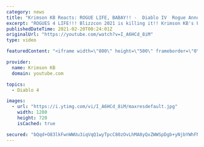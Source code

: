 ```yaml
---
category: news
title: "Krimson KB Reacts: ROGUE LIFE, BABAY!! -  Diablo IV  Rogue Announce Trailer Reaction - Blizzcon 2021"
excerpt: "ROGUES 4 LIFE!!! Blizzcon 2021 is killing it!! Krimson KB's Patreon ➔ https://www.patreon.com/KrimsonKB Krimson KB's Twitch ..."
publishedDateTime: 2021-02-20T00:24:01Z
originalUrl: "https://youtube.com/watch?v=I_A6HCd_8iM"
type: video

featuredContent: "<iframe width=\"800\" height=\"500\" frameborder=\"0\" src=\"https://www.youtube.com/embed/I_A6HCd_8iM\" allow=\"accelerometer; autoplay; encrypted-media; gyroscope; picture-in-picture\" allowfullscreen></iframe>"

provider:
  name: Krimson KB
  domain: youtube.com

topics:
  - Diablo 4

images:
  - url: "https://i.ytimg.com/vi/I_A6HCd_8iM/maxresdefault.jpg"
    width: 1280
    height: 720
    isCached: true

secured: "bQqd+O83lkFwnWWUu3iqVqQ1wyTpcC80zOvLhMA8yQxZWWSpDgb+yNjbYWhFNBnBmK1aEjtD0ey9aTjZCwox6mSSlEp1TBVEqc12ZdSFjyURr5qM3ZgyQajYO4dO1I9MB5b6IJoiN97E2IOnf3dzQOc+4N8ATWwK/l1n9OxAywxc8XJZYJ07GrJJv4AFhhJnhRqguNlV7bgERSz/mTqueJZmhfSfNapBpJgg/BWgfuzLamgBqd8U1DSyPsjqu7QpuiaIhsrZfuKo6PjbCKsnw1VJ2Ivd3VR1ipF9HUosPijnLEkOsgAQAvvsGhhoGdCwQ0zOca7fCwzQS4abjEQzdN871FLrIko0Yg1eAnKRxP0S4cmMa8Oe4pgSXs8i9oHrMI8bj5QmWErNzcdtDpDf4kpdUDw1ZeD/ovbfPXt11imTwE+HA3wRGktOnMpuQMad;/iDvjEtNH9xp4dvOETVwaw=="
---
```


